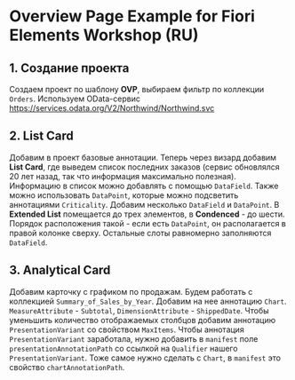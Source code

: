 # Overview Page Example for Fiori Elements Workshop (RU)

## 1. Создание проекта
Создаем проект по шаблону **OVP**, выбираем фильтр по коллекции `Orders`.
Используем OData-сервис https://services.odata.org/V2/Northwind/Northwind.svc

## 2. List Card
Добавим в проект базовые аннотации. Теперь через визард добавим **List Card**, где выведем список последних заказов (сервис обновлялся 20 лет назад, так что информация максимально полезная). Информацию в список можно добавлять с помощью `DataField`. Также можно использовать `DataPoint`, которые можно подсветить аннотациями `Criticality`. Добавим несколько `DataField` и `DataPoint`.
В **Extended List** помещается до трех элементов, в **Condenced** - до шести. Порядок расположения такой - если есть `DataPoint`, он располагается в правой колонке сверху. Остальные слоты равномерно заполняются `DataField`. 

## 3. Analytical Card
Добавим карточку с графиком по продажам. Будем работать с коллекцией `Summary_of_Sales_by_Year`. Добавим на нее аннотацию `Chart`. `MeasureAttribute` - `Subtotal`, `DimensionAttribute` - `ShippedDate`. Чтобы уменьшить количество отображаемых столбцов добавим аннотацию `PresentationVariant` со свойством `MaxItems`. Чтобы аннотация `PresentationVariant` заработала, нужно добавить в `manifest` поле `presentationAnnotationPath` со ссылкой на `Qualifier` нашего `PresentationVariant`. Тоже самое нужно сделать с `Chart`, в `manifest` это свойство `chartAnnotationPath`.